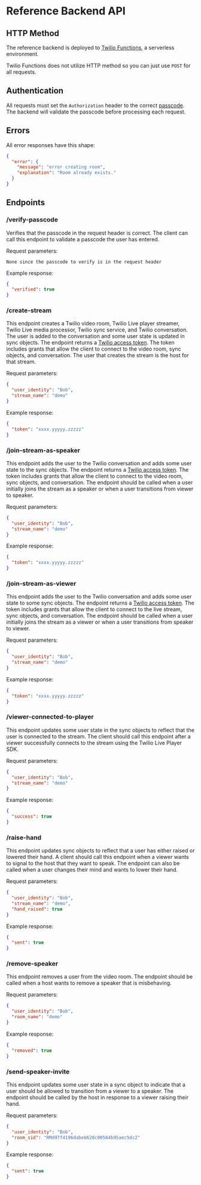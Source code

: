 # Reference Backend API

## HTTP Method

The reference backend is deployed to [Twilio Functions](https://www.twilio.com/docs/runtime/functions), a serverless environment.

Twilio Functions does not utilize HTTP method so you can just use `POST` for all requests.

## Authentication

All requests must set the `Authorization` header to the correct [passcode](README.md#deploy-the-app-to-twilio). The backend will validate the passcode before processing each request.

## Errors

All error responses have this shape:

```json
{
  "error": {
    "message": "error creating room",
    "explanation": "Room already exists."
  }
}
```

## Endpoints

### /verify-passcode

Verifies that the passcode in the request header is correct. The client can call this endpoint to validate a passcode the user has entered.

Request parameters:

```
None since the passcode to verify is in the request header
```

Example response:

```json
{
  "verified": true
}
```

### /create-stream

This endpoint creates a Twilio video room, Twilio Live player streamer, Twilio Live media processor, Twilio sync service, and Twilio conversation. The user is added to the conversation and some user state is updated in sync objects. The endpoint returns a [Twilio access token](https://www.twilio.com/docs/iam/access-tokens). The token includes grants that allow the client to connect to the video room, sync objects, and conversation. The user that creates the stream is the host for that stream.

Request parameters:

```json
{
  "user_identity": "Bob",
  "stream_name": "demo"
}
```

Example response:

```json
{
  "token": "xxxx.yyyyy.zzzzz"
}
```

### /join-stream-as-speaker

This endpoint adds the user to the Twilio conversation and adds some user state to the sync objects. The endpoint returns a [Twilio access token](https://www.twilio.com/docs/iam/access-tokens). The token includes grants that allow the client to connect to the video room, sync objects, and conversation. The endpoint should be called when a user initially joins the stream as a speaker or when a user transitions from viewer to speaker.

Request parameters:

```json
{
  "user_identity": "Bob",
  "stream_name": "demo"
}
```

Example response:

```json
{
  "token": "xxxx.yyyyy.zzzzz"
}
```

### /join-stream-as-viewer

This endpoint adds the user to the Twilio conversation and adds some user state to some sync objects. The endpoint returns a [Twilio access token](https://www.twilio.com/docs/iam/access-tokens). The token includes grants that allow the client to connect to the live stream, sync objects, and conversation. 
The endpoint should be called when a user initially joins the stream as a viewer or when a user transitions from speaker to viewer.

Request parameters:

```json
{
  "user_identity": "Bob",
  "stream_name": "demo"
}
```

Example response:

```json
{
  "token": "xxxx.yyyyy.zzzzz"
}
```

### /viewer-connected-to-player

This endpoint updates some user state in the sync objects to reflect that the user is connected to the stream. The client should call this endpoint after a viewer successfully connects to the stream using the Twilio Live Player SDK.

Request parameters:

```json
{
  "user_identity": "Bob",
  "stream_name": "demo"
}
```

Example response:

```json
{
  "success": true
}
```

### /raise-hand

This endpoint updates sync objects to reflect that a user has either raised or lowered their hand. A client should call this endpoint when a viewer wants to signal to the host that they want to speak. The endpoint can also be called when a user changes their mind and wants to lower their hand.

Request parameters:

```json
{
  "user_identity": "Bob",
  "stream_name": "demo",
  "hand_raised": true
}
```

Example response:

```json
{
  "sent": true
}
```

### /remove-speaker

This endpoint removes a user from the video room. The endpoint should be called when a host wants to remove a speaker that is misbehaving.

Request parameters:

```json
{
  "user_identity": "Bob",
  "room_name": "demo"
}
```

Example response:

```json
{
  "removed": true
}
```

### /send-speaker-invite

This endpoint updates some user state in a sync object to indicate that a user should be allowed to transition from a viewer to a speaker. The endpoint should be called by the host in response to a viewer raising their hand.

Request parameters:

```json
{
  "user_identity": "Bob",
  "room_sid": "RMd97f4196dabeb620c00564b95aec5dc2"
}
```

Example response:

```json
{
  "sent": true
}
```
